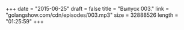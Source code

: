 +++
date = "2015-06-25"
draft = false
title = "Выпуск 003."
link = "golangshow.com/cdn/episodes/003.mp3"
size = 32888526
length = "01:25:59"
+++

